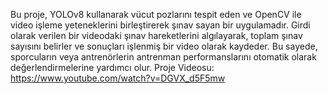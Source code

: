 Bu proje, YOLOv8 kullanarak vücut pozlarını tespit eden ve OpenCV ile video işleme yeteneklerini birleştirerek şınav sayan bir uygulamadır. Girdi olarak verilen bir videodaki şınav hareketlerini algılayarak, toplam şınav sayısını belirler ve sonuçları işlenmiş bir video olarak kaydeder. Bu sayede, sporcuların veya antrenörlerin antrenman performanslarını otomatik olarak değerlendirmelerine yardımcı olur. 
Proje Videosu: https://www.youtube.com/watch?v=DGVX_d5F5mw
